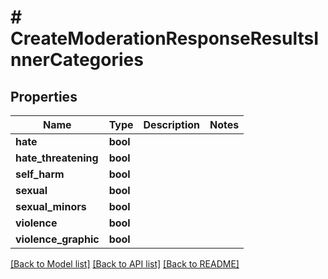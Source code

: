 # # CreateModerationResponseResultsInnerCategories

## Properties

Name | Type | Description | Notes
------------ | ------------- | ------------- | -------------
**hate** | **bool** |  |
**hate_threatening** | **bool** |  |
**self_harm** | **bool** |  |
**sexual** | **bool** |  |
**sexual_minors** | **bool** |  |
**violence** | **bool** |  |
**violence_graphic** | **bool** |  |

[[Back to Model list]](../../README.md#models) [[Back to API list]](../../README.md#endpoints) [[Back to README]](../../README.md)
